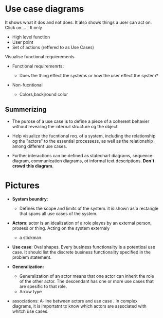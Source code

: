 # Use case diagrams

It shows what it dos and not does. It also shows things a user can act on. Click on ... . It only

- High level function
- User point
- Set of actions (reffered to as Use Cases)

Visualise functional requierements

- Functional requiremenrts:

  - Does the thing effect the systems or how the user effect the system?

- Non-fucntional
  - Colors,backjround color

## Summerizing

- The purose of a use case is to define a piece of a coherent behavier without revealing the internal structure og the object

- Help visualize the fucntional req. of a system, including the relationship og the "actors" to the essential processess, as well as the relationship among different use cases.

- Further interactions can be defined as statechart diagrams, sequence diagram, communication diagrams, ot informal text descriptions. **Don`t crowd this diagram.**

# Pictures

- **System boundry**:

  - Defines the scope and limits of the system. it is shown as a rectangle that spans all use cases of the system.

- **Actors**: actor is an idealization of a role playes by an external person, prosess or thing. Acting on the system externaly

  - a stickman

- **Use case**: Oval shapes. Every business functionality is a potentioal use case. It should list the discrete business functionality specified in the problem statement.

- **Generalization:**

  - Generalization of an actor means that one actor can inherit the role of the other actor. The descendant has one or more use cases that are spesific to that role.
  - Arrow type

- associations: A-line between actors and use case . In complex diagrams, it is importatnt to know which actors are associated with whitch use cases.
